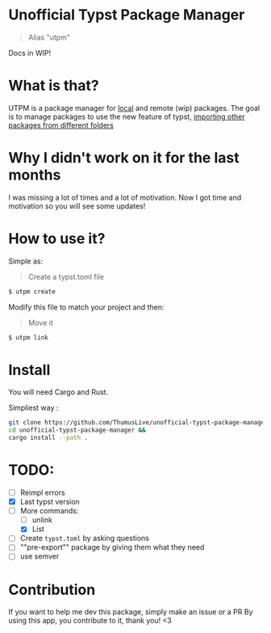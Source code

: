 # Unofficial Typst Package Manager
> Alias "utpm"

Docs in WIP!


# What is that?

UTPM is a package manager for [local](https://github.com/typst/packages#local-packages) and remote (wip) packages.
The goal is to manage packages to use the new feature of typst, [importing other packages from different folders](https://typst.app/docs/reference/scripting/#packages)

# Why I didn't work on it for the last months
I was missing a lot of times and a lot of motivation. Now I got time and motivation so you will see some updates!

# How to use it?

Simple as:
> Create a typst.toml file
```bash
$ utpm create
```
Modify this file to match your project and then:
> Move it
```bash
$ utpm link
```


# Install

You will need Cargo and Rust.

Simpliest way : 
```bash
git clone https://github.com/ThumusLive/unofficial-typst-package-manager.git &&
cd unofficial-typst-package-manager &&
cargo install --path .
```

# TODO: 

- [ ] Reimpl errors
- [x] Last typst version
- [ ] More commands:
    - [ ] unlink
    - [x] List
- [ ] Create `typst.toml` by asking questions
- [ ] ""pre-export"" package by giving them what they need
- [ ] use semver

# Contribution

If you want to help me dev this package, simply make an issue or a PR 
By using this app, you contribute to it, thank you! <3